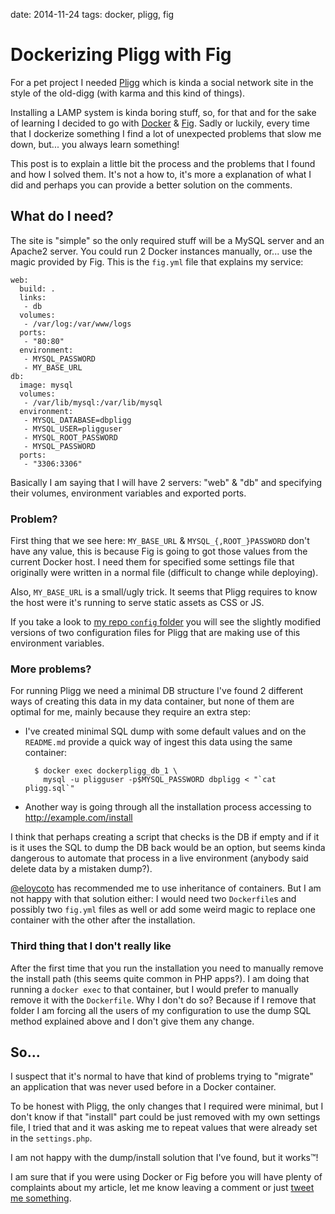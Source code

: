 date: 2014-11-24
tags: docker, pligg, fig

Dockerizing Pligg with Fig
==========================

For a pet project I needed [Pligg](http://pligg.com/) which is kinda a social
network site in the style of the old-digg (with karma and this kind of things).

Installing a LAMP system is kinda boring stuff, so, for that and for the sake
of learning I decided to go with [Docker](https://www.docker.com/) &
[Fig](http://www.fig.sh/). Sadly or luckily, every time that I dockerize
something I find a lot of unexpected problems that slow me down, but... you
always learn something!

This post is to explain a little bit the process and the problems that I found
and how I solved them. It's not a how to, it's more a explanation of what I did
and perhaps you can provide a better solution on the comments.

What do I need?
---------------

The site is "simple" so the only required stuff will be a MySQL server and an
Apache2 server. You could run 2 Docker instances manually, or... use the magic
provided by Fig. This is the `fig.yml` file that explains my service:

    web:
      build: .
      links:
       - db
      volumes:
       - /var/log:/var/www/logs
      ports:
       - "80:80"
      environment:
       - MYSQL_PASSWORD
       - MY_BASE_URL
    db:
      image: mysql
      volumes:
       - /var/lib/mysql:/var/lib/mysql
      environment:
       - MYSQL_DATABASE=dbpligg
       - MYSQL_USER=pligguser
       - MYSQL_ROOT_PASSWORD
       - MYSQL_PASSWORD
      ports:
       - "3306:3306"

Basically I am saying that I will have 2 servers: "web" & "db" and specifying
their volumes, environment variables and exported ports.

### Problem?

First thing that we see here: `MY_BASE_URL` & `MYSQL_{,ROOT_}PASSWORD` don't
have any value, this is because Fig is going to got those values from the
current Docker host. I need them for specified some settings file that
originally were written in a normal file (difficult to change while deploying).

Also, `MY_BASE_URL` is a small/ugly trick. It seems that Pligg requires to know
the host were it's running to serve static assets as CSS or JS.

If you take a look to [my repo `config`
folder](https://github.com/agonzalezro/docker-pligg/tree/master/config) you
will see the slightly modified versions of two configuration files for Pligg
that are making use of this environment variables.

### More problems?

For running Pligg we need a minimal DB structure I've found 2 different ways of
creating this data in my data container, but none of them are optimal for me,
mainly because they require an extra step:

- I've created minimal SQL dump with some default values and on the `README.md`
  provide a quick way of ingest this data using the same container:

        $ docker exec dockerpligg_db_1 \
          mysql -u pligguser -p$MYSQL_PASSWORD dbpligg < "`cat pligg.sql`"

- Another way is going through all the installation process accessing to
  http://example.com/install

I think that perhaps creating a script that checks is the DB if empty and if it
is it uses the SQL to dump the DB back would be an option, but seems kinda
dangerous to automate that process in a live environment (anybody said delete
data by a mistaken dump?).

[@eloycoto](http://acalustra.com/) has recommended me to use inheritance of
containers. But I am not happy with that solution either: I would need two
`Dockerfile`s and possibly two `fig.yml` files as well or add some weird magic
to replace one container with the other after the installation.

### Third thing that I don't really like

After the first time that you run the installation you need to manually remove
the install path (this seems quite common in PHP apps?). I am doing that
running a `docker exec` to that container, but I would prefer to manually
remove it with the `Dockerfile`. Why I don't do so? Because if I remove that
folder I am forcing all the users of my configuration to use the dump SQL
method explained above and I don't give them any change.

So...
-----

I suspect that it's normal to have that kind of problems trying to "migrate" an
application that was never used before in a Docker container.

To be honest with Pligg, the only changes that I required were minimal, but I
don't know if that "install" part could be just removed with my own settings
file, I tried that and it was asking me to repeat values that were already set
in the `settings.php`.

I am not happy with the dump/install solution that I've found, but it works™!

I am sure that if you were using Docker or Fig before you will have plenty of
complaints about my article, let me know leaving a comment or just [tweet me
something](http://twitter.com/agonzalezro).
